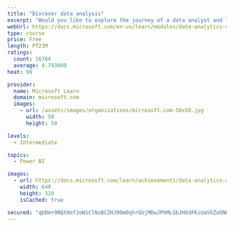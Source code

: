 ```yaml
---
title: "Discover data analysis"
excerpt: "Would you like to explore the journey of a data analyst and learn how a data analyst tells a story with data? In this module, you will explore the different roles in data and learn the different tasks of a data analyst."
webUrl: https://docs.microsoft.com/en-us/learn/modules/data-analytics-microsoft/
type: course
price: Free
length: PT23M
ratings:
  count: 16764
  average: 4.793009
heat: 99

provider:
  name: Microsoft Learn
  domain: microsoft.com
  images:
    - url: /assets/images/organizations/microsoft.com-50x50.jpg
      width: 50
      height: 50

levels:
  - Intermediate

topics:
  - Power BI

images:
  - url: https://docs.microsoft.com/learn/achievements/data-analytics-and-microsoft-social.png
    width: 640
    height: 320
    isCached: true

secured: "qbDm+9NQtdefJoW1ClNsBC2HJ00mOqhrGUjMDwJPhMLGbJHXdFKiUaVXZoONP6h7ew2TgZjr0AvB8Li2QdWNnEpYkU5699ujEOHly5yV9hlNICkngvsRXuTmFxLmlPMBGVCU+zKGZF3NgMLZdMKCiuyebZ2Sp4Jk17kdCAOY+btXxnMuWbjBh8V/uWgcJNWHkvMv21F9a0j53wsXtjdTHkH/Z0UQgqIi+KPGccSGc4HT3V01Ljozu3/hCmcmfPjXlTARKXpzDcOPqC7Kie2mspb7Ik/zXmn4smFH+j4eaoQx8rNnucD0WXauXBalEC9l2nfnKWmqFxW5OdAWb/ROTbTAQCi+f3bGJfPzeIIYke0a2fmU1kXF11w555R+fOrHgJH+nVKvR4xcbMlyY9PToIWRKFRaCZeuMLVuHUMhSGjC3Q8j/uuUeWRPrfF/+8Oo;UeXAOmaOLFpBz6JoQ10mbw=="
---
```


